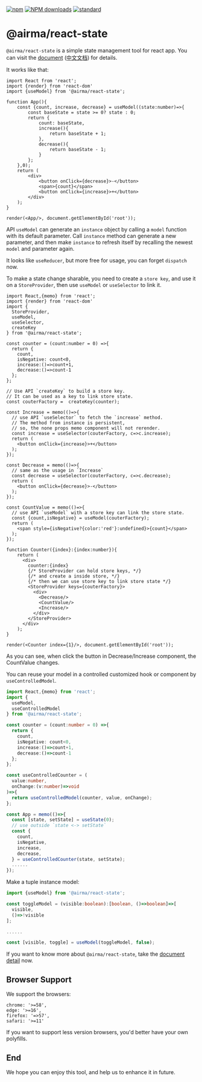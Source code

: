 [![npm][npm-image]][npm-url]
[![NPM downloads][npm-downloads-image]][npm-url]
[![standard][standard-image]][standard-url]

[npm-image]: https://img.shields.io/npm/v/%40airma/react-state.svg?style=flat-square
[npm-url]: https://www.npmjs.com/package/%40airma/react-state
[standard-image]: https://img.shields.io/badge/code%20style-standard-brightgreen.svg?style=flat-square
[standard-url]: http://npm.im/standard
[npm-downloads-image]: https://img.shields.io/npm/dm/%40airma/react-state.svg?style=flat-square


# @airma/react-state

`@airma/react-state` is a simple state management tool for react app. You can visit the [document](https://filefoxper.github.io/airma/#/react-state/index) ([中文文档](https://filefoxper.github.io/airma/#/zh/react-state/index))  for details.

It works like that:

```tsx
import React from 'react';
import {render} from 'react-dom'
import {useModel} from '@airma/react-state';

function App(){
    const {count, increase, decrease} = useModel((state:number)=>{
        const baseState = state >= 0? state : 0;
        return {
            count: baseState,
            increase(){
                return baseState + 1;
            },
            decrease(){
                return baseState - 1;
            }
        };
    },0);
    return (
        <div>
            <button onClick={decrease}>-</button>
            <span>{count}</span>
            <button onClick={increase}>+</button>
        </div>
    );
}

render(<App/>, document.getElementById('root'));
```

API `useModel` can generate an `instance` object by calling a `model` function with its default parameter. Call `instance` method can generate a new parameter, and then make `instance` to refresh itself by recalling the newest `model` and parameter again. 

It looks like `useReducer`, but more free for usage, you can forget `dispatch` now.

To make a state change sharable, you need to create a `store key`, and use it on a `StoreProvider`, then use `useModel` or `useSelector` to link it.

```tsx
import React,{memo} from 'react';
import {render} from 'react-dom'
import {
  StoreProvider,
  useModel,
  useSelector,
  createKey
} from '@airma/react-state';

const counter = (count:number = 0) =>{
  return {
    count,
    isNegative: count<0,
    increase:()=>count+1,
    decrease:()=>count-1
  };
};

// Use API `createKey` to build a store key.
// It can be used as a key to link store state.
const couterFactory =  createKey(counter);

const Increase = memo(()=>{
  // use API `useSelector` to fetch the `increase` method.
  // The method from instance is persistent,
  // so, the none props memo component will not rerender.
  const increase = useSelector(couterFactory, c=>c.increase);
  return (
    <button onClick={increase}>+</button>
  );
});

const Decrease = memo(()=>{
  // same as the usage in `Increase`
  const decrease = useSelector(couterFactory, c=>c.decrease);
  return (
    <button onClick={decrease}>-</button>
  );
});

const CountValue = memo(()=>{
  // use API `useModel` with a store key can link the store state.
  const {count,isNegative} = useModel(couterFactory);
  return (
    <span style={isNegative?{color:'red'}:undefined}>{count}</span>
  );
});

function Counter({index}:{index:number}){
    return (
      <div>
        counter:{index}
        {/* StoreProvider can hold store keys, */}
        {/* and create a inside store, */}
        {/* then we can use store key to link store state */}
        <StoreProvider keys={couterFactory}>
          <div>
            <Decrease/>
            <CountValue/>
            <Increase/>
          </div>
        </StoreProvider>
      </div>
    );
}

render(<Counter index={1}/>, document.getElementById('root'));
```

As you can see, when click the button in Decrease/Increase component, the CountValue changes.

You can reuse your model in a controlled customized hook or component by `useControlledModel`.

```ts
import React,{memo} from 'react';
import {
  useModel,
  useControlledModel
} from '@airma/react-state';

const counter = (count:number = 0) =>{
  return {
    count,
    isNegative: count<0,
    increase:()=>count+1,
    decrease:()=>count-1
  };
};

const useControlledCounter = (
  value:number, 
  onChange:(v:number)=>void
)=>{
  return useControlledModel(counter, value, onChange);
};

const App = memo(()=>{
  const [state, setState] = useState(0);
  // use outside `state <-> setState`
  const {
    count, 
    isNegative,
    increase,
    decrease,
  } = useControlledCounter(state, setState);
  ......
});

```

Make a tuple instance model:

```ts
import {useModel} from '@airma/react-state';

const toggleModel = (visible:boolean):[boolean, ()=>boolean]=>[
  visible,
  ()=>!visible
];

......

const [visible, toggle] = useModel(toggleModel, false);
```

If you want to know more about `@airma/react-state`, take the [document detail](https://filefoxper.github.io/airma/#/react-state/index) now.

## Browser Support 

We support the browsers:

```
chrome: '>=58',
edge: '>=16',
firefox: '=>57',
safari: '>=11'
```

If you want to support less version browsers, you'd better have your own polyfills.

## End

We hope you can enjoy this tool, and help us to enhance it in future.

